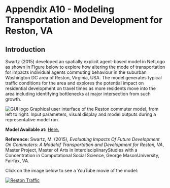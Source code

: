 # Appendix A10 - Modeling Transportation and Development for Reston, VA




## Introduction

Swartz (2015) developed an spatially explicit agent-based model in NetLogo as shown in Figure below to explore how altering the mode of transportation for impacts individual agents commuting behaviour in the suburban Washington DC area of Reston, Virginia, USA. The model generates typical traffic conditions for the area and explores the potential impact on residential development on travel times as more residents move into the area including identifying bottlenecks at major intersection from such growth.

![GUI logo](FigureA10.png)
Graphical user interface of the Reston commuter model, from left to right: Input parameters, visual display and model outputs during a representative model run.

**Model Available at:** [Here.](Reston_NetLogo_Model_and_Data.zip)


**Reference:**
Swartz, M. (2015), *Evaluating Impacts Of Future Development On Commuters: A Modelof Transportation and Development for Reston, VA*, Master Project, Master of Arts in InterdisciplinaryStudies with a Concentration in Computational Social Science, George MasonUniversity, Fairfax, VA.

Click on the image below to see a YouTube movie of the model:

[![Reston Traffic](http://img.youtube.com/vi/8N24Iy0OreY/0.jpg)](http://www.youtube.com/watch?v=8N24Iy0OreY "Reston Traffic")